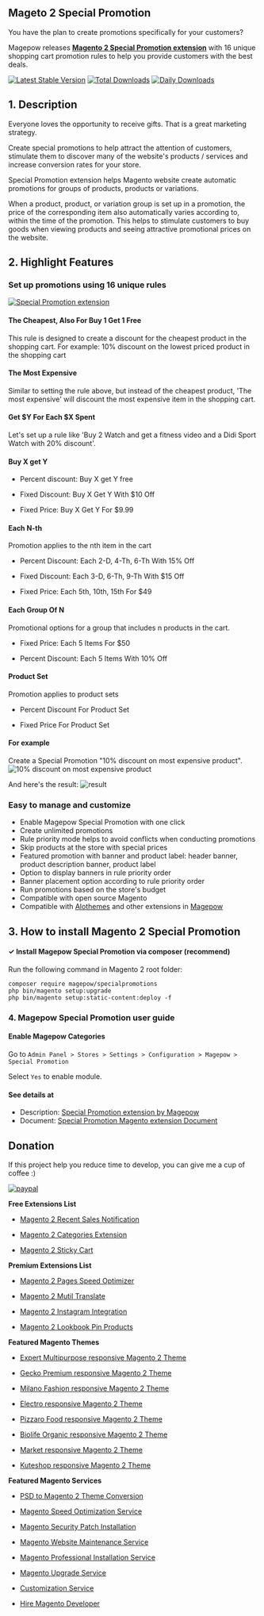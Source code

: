 ## Mageto 2 Special Promotion

You have the plan to create promotions specifically for your customers?

Magepow releases [**Magento 2 Special Promotion extension**](https://magepow.com/magento-2-special-promotion-extension.html) with 16 unique shopping cart promotion rules to help you provide customers with the best deals. 

[![Latest Stable Version](https://poser.pugx.org/magepow/specialpromotions/v/stable)](https://packagist.org/packages/magepow/specialpromotions)
[![Total Downloads](https://poser.pugx.org/magepow/specialpromotions/downloads)](https://packagist.org/packages/magepow/specialpromotions)
[![Daily Downloads](https://poser.pugx.org/magepow/specialpromotions/d/daily)](https://packagist.org/packages/magepow/specialpromotions)

## 1. Description

Everyone loves the opportunity to receive gifts. That is a great marketing strategy.

Create special promotions to help attract the attention of customers, stimulate them to discover many of the website's products / services and increase conversion rates for your store.

Special Promotion extension helps Magento website create automatic promotions for groups of products, products or variations.

When a product, product, or variation group is set up in a promotion, the price of the corresponding item also automatically varies according to, within the time of the promotion.
This helps to stimulate customers to buy goods when viewing products and seeing attractive promotional prices on the website.

## 2. Highlight Features

### **Set up promotions using 16 unique rules**

[![Special Promotion extension](https://github.com/magepow/magento-2-special-promotions/blob/main/media/screencapture-magepow-magento-2-special-promotion-extension-html-2021-04-27-16_01_49.png)](https://magepow.com/magento-2-special-promotion-extension.html)

#### The Cheapest, Also For Buy 1 Get 1 Free

This rule is designed to create a discount for the cheapest product in the shopping cart. For example: 10% discount on the lowest priced product in the shopping cart

#### The Most Expensive

Similar to setting the rule above, but instead of the cheapest product, 'The most expensive' will discount the most expensive item in the shopping cart.

#### Get $Y For Each $X Spent

Let's set up a rule like 'Buy 2 Watch and get a fitness video and a Didi Sport Watch with 20% discount'. 

#### Buy X get Y

+ Percent discount: Buy X get Y free

+ Fixed Discount: Buy X Get Y With $10 Off

+ Fixed Price: Buy X Get Y For $9.99

#### Each N-th

Promotion applies to the nth item in the cart 

+ Percent Discount: Each 2-D, 4-Th, 6-Th With 15% Off

+ Fixed Discount: Each 3-D, 6-Th, 9-Th With $15 Off

+ Fixed Price: Each 5th, 10th, 15th For $49

#### Each Group Of N

Promotional options for a group that includes n products in the cart.

+ Fixed Price: Each 5 Items For $50

+ Percent Discount: Each 5 Items With 10% Off

#### Product Set

Promotion applies to product sets

+ Percent Discount For Product Set

+ Fixed Price For Product Set

#### For example

Create a Special Promotion "10% discount on most expensive product".
![10% discount on most expensive product](https://github.com/magepow/magento-2-special-promotions/blob/main/media/the-most-expensive-special-promotion.png)

And here's the result:
![result](https://github.com/magepow/magento-2-special-promotions/blob/main/media/result-the%20most-expensive.png)

### **Easy to manage and customize**

- Enable Magepow Special Promotion with one click
- Create unlimited promotions
- Rule priority mode helps to avoid conflicts when conducting promotions
- Skip products at the store with special prices
- Featured promotion with banner and product label: header banner, product description banner, product label
- Option to display banners in rule priority order
- Banner placement option according to rule priority order
- Run promotions based on the store's budget
- Compatible with open source Magento
- Compatible with [Alothemes](https://alothemes.com/) and other extensions in [Magepow](https://magepow.com/)

##  3. How to install Magento 2 Special Promotion
#### ✓ Install Magepow Special Promotion via composer (recommend)
Run the following command in Magento 2 root folder:

```
composer require magepow/specialpromotions
php bin/magento setup:upgrade
php bin/magento setup:static-content:deploy -f
```

### 4. Magepow Special Promotion user guide

#### Enable Magepow Categories
Go to `Admin Panel > Stores > Settings > Configuration > Magepow > Special Promotion`

Select `Yes` to enable module.

#### See details at
- Description: [Special Promotion extension by Magepow](https://magepow.com/magento-2-special-promotion-extension.html)
- Document: [Special Promotion Magento extension Document](https://docs.alothemes.com/m2/extension/specialpromotions/#sub21-1)


## Donation

If this project help you reduce time to develop, you can give me a cup of coffee :) 

[![paypal](https://www.paypalobjects.com/en_US/i/btn/btn_donateCC_LG.gif)](https://www.paypal.com/paypalme/alopay)

**Free Extensions List**

* [Magento 2 Recent Sales Notification](https://magepow.com/magento-2-recent-sales-notification.html)

* [Magento 2 Categories Extension](https://magepow.com/magento-categories-extension.html)

* [Magento 2 Sticky Cart](https://magepow.com/magento-sticky-cart.html)

**Premium Extensions List**

* [Magento 2 Pages Speed Optimizer](https://magepow.com/magento-speed-optimizer.html)

* [Magento 2 Mutil Translate](https://magepow.com/magento-multi-translate.html)

* [Magento 2 Instagram Integration](https://magepow.com/magento-2-instagram.html)

* [Magento 2 Lookbook Pin Products](https://magepow.com/lookbook-pin-products.html)

**Featured Magento Themes**

* [Expert Multipurpose responsive Magento 2 Theme](https://1.envato.market/c/1314680/275988/4415?u=https://themeforest.net/item/expert-premium-responsive-magento-2-and-1-support-rtl-magento-2-/21667789)

* [Gecko Premium responsive Magento 2 Theme](https://1.envato.market/c/1314680/275988/4415?u=https://themeforest.net/item/gecko-responsive-magento-2-theme-rtl-supported/24677410)

* [Milano Fashion responsive Magento 2 Theme](https://1.envato.market/c/1314680/275988/4415?u=https://themeforest.net/item/milano-fashion-responsive-magento-1-2-theme/12141971)

* [Electro responsive Magento 2 Theme](https://1.envato.market/c/1314680/275988/4415?u=https://themeforest.net/item/electro-responsive-magento-1-2-theme/17042067)

* [Pizzaro Food responsive Magento 2 Theme](https://1.envato.market/c/1314680/275988/4415?u=https://themeforest.net/item/pizzaro-food-responsive-magento-1-2-theme/19438157)

* [Biolife Organic responsive Magento 2 Theme](https://1.envato.market/c/1314680/275988/4415?u=https://themeforest.net/item/biolife-organic-food-magento-2-theme-rtl-supported/25712510)

* [Market responsive Magento 2 Theme](https://1.envato.market/c/1314680/275988/4415?u=https://themeforest.net/item/market-responsive-magento-2-theme/22997928)

* [Kuteshop responsive Magento 2 Theme](https://1.envato.market/c/1314680/275988/4415?u=https://themeforest.net/item/kuteshop-multipurpose-responsive-magento-1-2-theme/12985435)

**Featured Magento Services**

* [PSD to Magento 2 Theme Conversion](https://magepow.com/psd-to-magento-theme-conversion.html)

* [Magento Speed Optimization Service](https://magepow.com/magento-speed-optimization-service.html)

* [Magento Security Patch Installation](https://magepow.com/magento-security-patch-installation.html)

* [Magento Website Maintenance Service](https://magepow.com/website-maintenance-service.html)

* [Magento Professional Installation Service](https://magepow.com/professional-installation-service.html)

* [Magento Upgrade Service](https://magepow.com/magento-upgrade-service.html)

* [Customization Service](https://magepow.com/customization-service.html)

* [Hire Magento Developer](https://magepow.com/hire-magento-developer.html)
